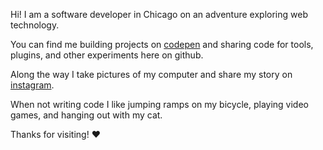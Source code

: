 Hi! I am a software developer in Chicago on an adventure exploring web technology.

You can find me building projects on [codepen](https://codepen.io/sean_codes) and sharing code for tools, plugins, and other experiments here on github.

Along the way I take pictures of my computer and share my story on [instagram](https://instagram.com/sean_codes).

When not writing code I like jumping ramps on my bicycle, playing video games, and hanging out with my cat.

Thanks for visiting! ♥️
